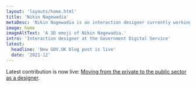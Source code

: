 ```yaml
---
layout: 'layouts/home.html'
title: 'Nikin Nagewadia'
metaDesc: 'Nikin Nagewadia is an interaction designer currently working at the Government Digial Service in London, England.'
image: home
imageAltText: 'A 3D emoji of Nikin Nagewadia.'
intro: 'Interaction designer at the Government Digital Service'
latest:
  headline: 'New GOV.UK blog post is live'
  date: '2021-12'
---
```


<p>Latest contribution is now live: <a href='https://designnotes.blog.gov.uk/2021/12/17/moving-from-the-private-to-the-public-sector-as-a-designer/' rel='external'>Moving from the private to the public sector as a designer</a>.</p>
